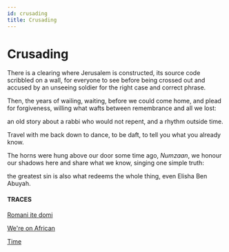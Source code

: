 ```yaml
---
id: crusading
title: Crusading
---
```


# Crusading

There is a clearing
where Jerusalem is constructed,
its source code scribbled on a wall,
for everyone to see
before being
crossed out and accused
by an unseeing soldier
for the right case and
correct phrase.

Then, the years of wailing,
waiting,
before we could come home,
and plead for forgiveness,
willing what wafts between
remembrance and all we lost:

an old story about a rabbi
who would not repent,
and a rhythm outside time.

Travel with me back down
to dance, to be daft,
to tell you what you
already know.

The horns were hung above
our door some time ago, _Numzaan_,
we honour our shadows here
and share what we know,
singing one simple truth:

the greatest sin is also what redeems
the whole thing,
even Elisha Ben Abuyah.


#### TRACES

[Romani ite domi](https://www.youtube.com/watch?v=M3gNdGHsEIk "Management training")

[We're on African](https://www.youtube.com/watch?v=2AviyoyvK3k "Jessica Mbangeni")

[Time](https://www.youtube.com/watch?v=gW2E9HP5mc4 "Only through others")